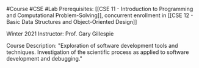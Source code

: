#Course #CSE #Lab
Prerequisites: [[CSE 11 - Introduction to Programming and Computational Problem-Solving]], concurrent enrollment in [[CSE 12 - Basic Data Structures and Object-Oriented Design]]

Winter 2021
Instructor: Prof. Gary Gillespie

Course Description: 
"Exploration of software development tools and techniques. Investigation of the scientific process as applied to software development and debugging."